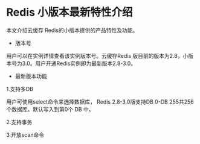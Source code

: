# Redis 小版本最新特性介绍

本文介绍云缓存 Redis的小版本提供的产品特性及功能。

- 版本号

用户可以在实例详情查看该实例版本号。云缓存Redis 版目前的版本为2.8，小版本号为3.0。用户开通Redis实例即为最新版本2.8-3.0。

- 最新版本功能

1.支持多DB

用户可使用select命令来选择数据库， Redis 2.8-3.0版支持DB 0-DB 255共256个数据库。默认写入到第0个 DB 中。

2.支持事务

3.开放scan命令
